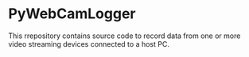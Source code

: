 # PyWebCamLogger
This rrepository contains source code to record data from one or more video streaming devices connected to a host PC.
